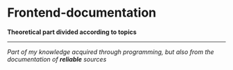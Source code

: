 # Frontend-documentation
<p><b>Theoretical part divided according to topics</b></p>
<hr/>
<p><i>Part of my knowledge acquired through programming, but also from the documentation of <b>reliable</b> sources<i/><p/>
